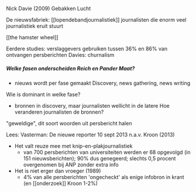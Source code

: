 Nick Davie (2009) Gebakken Lucht

De nieuwsfabriek: [[lopendebandjournalistiek]]
journalisten die enorm veel journalistiek eruit stuurt

[[the hamster wheel]]

Eerdere studies: verslaggevers gebruiken tussen 36% en 86% van ontvangen persberichten
Davies: churnalism

##### Welke fasen onderscheiden Reich en Pander Maat?
- nieuws wordt per fase gemaakt
Discovery, news gathering, news writing


Wie is dominant in welke fase?
- bronnen in discovery, maar journalisten wellicht in de latere
Hoe veranderen journalisten de bronnen?


"geweldige", dit soort woorden uit persbericht halen


Lees: Vasterman: De nieuwe reporter 10 sept 2013 n.a.v. Kroon (2013)
- Het valt reuze mee met knip-en-plakjournalistiek
	- van 700 persberichten van universiteiten werden er 68 opgevolgd (in 151 nieuwsberichten); 90% dus genegeerd; slechts 0,5 procent overgenomen bij ANP zonder extra info
- Het is niet erger dan vroeger (1989)
	- 4% van alle persberichten 'ongecheckt' als enige infobron in krant (en [[onderzoek]] Kroon 1-2%)

